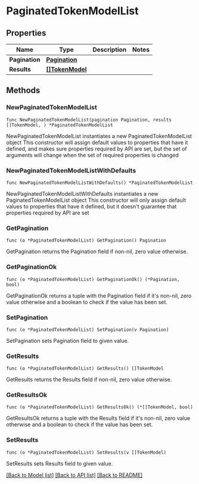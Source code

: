 # PaginatedTokenModelList

## Properties

Name | Type | Description | Notes
------------ | ------------- | ------------- | -------------
**Pagination** | [**Pagination**](Pagination.md) |  | 
**Results** | [**[]TokenModel**](TokenModel.md) |  | 

## Methods

### NewPaginatedTokenModelList

`func NewPaginatedTokenModelList(pagination Pagination, results []TokenModel, ) *PaginatedTokenModelList`

NewPaginatedTokenModelList instantiates a new PaginatedTokenModelList object
This constructor will assign default values to properties that have it defined,
and makes sure properties required by API are set, but the set of arguments
will change when the set of required properties is changed

### NewPaginatedTokenModelListWithDefaults

`func NewPaginatedTokenModelListWithDefaults() *PaginatedTokenModelList`

NewPaginatedTokenModelListWithDefaults instantiates a new PaginatedTokenModelList object
This constructor will only assign default values to properties that have it defined,
but it doesn't guarantee that properties required by API are set

### GetPagination

`func (o *PaginatedTokenModelList) GetPagination() Pagination`

GetPagination returns the Pagination field if non-nil, zero value otherwise.

### GetPaginationOk

`func (o *PaginatedTokenModelList) GetPaginationOk() (*Pagination, bool)`

GetPaginationOk returns a tuple with the Pagination field if it's non-nil, zero value otherwise
and a boolean to check if the value has been set.

### SetPagination

`func (o *PaginatedTokenModelList) SetPagination(v Pagination)`

SetPagination sets Pagination field to given value.


### GetResults

`func (o *PaginatedTokenModelList) GetResults() []TokenModel`

GetResults returns the Results field if non-nil, zero value otherwise.

### GetResultsOk

`func (o *PaginatedTokenModelList) GetResultsOk() (*[]TokenModel, bool)`

GetResultsOk returns a tuple with the Results field if it's non-nil, zero value otherwise
and a boolean to check if the value has been set.

### SetResults

`func (o *PaginatedTokenModelList) SetResults(v []TokenModel)`

SetResults sets Results field to given value.



[[Back to Model list]](../README.md#documentation-for-models) [[Back to API list]](../README.md#documentation-for-api-endpoints) [[Back to README]](../README.md)


